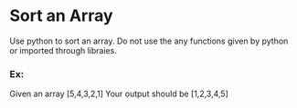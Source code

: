 # Sort an Array
Use python to sort an array. Do not use the any functions given by python or imported through libraies.

### Ex:

Given an array [5,4,3,2,1]
Your output should be [1,2,3,4,5]
